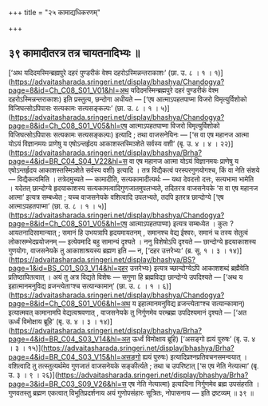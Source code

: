 +++
title = "२५ कामाद्यधिकरणम्"

+++

## ३९ कामादीतरत्र तत्र चायतनादिभ्यः ॥

[‘अथ यदिदमस्मिन्ब्रह्मपुरे दहरं पुण्डरीकं वेश्म दहरोऽस्मिन्नन्तराकाशः’ (छा. उ. ८ । १ । १)](https://advaitasharada.sringeri.net/display/bhashya/Chandogya?page=8&id=Ch_C08_S01_V01&hl=अथ यदिदमस्मिन्ब्रह्मपुरे दहरं पुण्डरीकं वेश्म दहरोऽस्मिन्नन्तराकाशः) इति प्रस्तुत्य, छन्दोगा अधीयते — [‘एष आत्माऽपहतपाप्मा विजरो विमृत्युर्विशोको विजिघत्सोऽपिपासः सत्यकामः सत्यसङ्कल्पः’ (छा. उ. ८ । १ । ५)](https://advaitasharada.sringeri.net/display/bhashya/Chandogya?page=8&id=Ch_C08_S01_V05&hl=एष आत्माऽपहतपाप्मा विजरो विमृत्युर्विशोको विजिघत्सोऽपिपासः सत्यकामः सत्यसङ्कल्पः) इत्यादि ; तथा वाजसनेयिनः — [‘स वा एष महानज आत्मा योऽयं विज्ञानमयः प्राणेषु य एषोऽन्तर्हृदय आकाशस्तस्मिञ्शेते सर्वस्य वशी’ (बृ. उ. ४ । ४ । २२)](https://advaitasharada.sringeri.net/display/bhashya/Brha?page=4&id=BR_C04_S04_V22&hl=स वा एष महानज आत्मा योऽयं विज्ञानमयः प्राणेषु य एषोऽन्तर्हृदय आकाशस्तस्मिञ्शेते सर्वस्य वशी) इत्यादि । तत्र विद्यैकत्वं परस्परगुणयोगश्च, किं वा नेति संशये — विद्यैकत्वमिति । तत्रेदमुच्यते — कामादीति, सत्यकामादीत्यर्थः — यथा देवदत्तो दत्तः, सत्यभामा भामेति । यदेतत् छान्दोग्ये हृदयाकाशस्य सत्यकामत्वादिगुणजातमुपलभ्यते, तदितरत्र वाजसनेयके ‘स वा एष महानज आत्मा’ इत्यत्र सम्बध्येत ; यच्च वाजसनेयके वशित्वादि उपलभ्यते, तदपि इतरत्र छान्दोग्ये [‘एष आत्माऽपहतपाप्मा’ (छा. उ. ८ । १ । ५)](https://advaitasharada.sringeri.net/display/bhashya/Chandogya?page=8&id=Ch_C08_S01_V05&hl=एष आत्माऽपहतपाप्मा) इत्यत्र सम्बध्येत । कुतः ? आयतनादिसामान्यात् ; समानं हि उभयत्रापि हृदयमायतनम् , समानश्च वेद्य ईश्वरः, समानं च तस्य सेतुत्वं लोकासम्भेदप्रयोजनम् — इत्येवमादि बहु सामान्यं दृश्यते । ननु विशेषोऽपि दृश्यते — छान्दोग्ये हृदयाकाशस्य गुणयोगः, वाजसनेयके तु आकाशाश्रयस्य ब्रह्मण इति — न, [‘दहर उत्तरेभ्यः’ (ब्र. सू. १ । ३ । १४)](https://advaitasharada.sringeri.net/display/bhashya/BS?page=1&id=BS_C01_S03_V14&hl=दहर उत्तरेभ्यः) इत्यत्र च्छान्दोग्येऽपि आकाशशब्दं ब्रह्मैवेति प्रतिष्ठापितत्वात् । अयं तु अत्र विद्यते विशेषः — सगुणा हि ब्रह्मविद्या छान्दोग्ये उपदिश्यते — [‘अथ य इहात्मानमनुविद्य व्रजन्त्येताꣳश्च सत्यान्कामान्’ (छा. उ. ८ । १ । ६)](https://advaitasharada.sringeri.net/display/bhashya/Chandogya?page=8&id=Ch_C08_S01_V06&hl=अथ य इहात्मानमनुविद्य व्रजन्त्येताꣳश्च सत्यान्कामान्) इत्यात्मवत् कामानामपि वेद्यत्वश्रवणात् , वाजसनेयके तु निर्गुणमेव परम्ब्रह्म उपदिश्यमानं दृश्यते — [‘अत ऊर्ध्वं विमोक्षाय ब्रूहि’ (बृ. उ. ४ । ३ । १४)](https://advaitasharada.sringeri.net/display/bhashya/Brha?page=4&id=BR_C04_S03_V14&hl=अत ऊर्ध्वं विमोक्षाय ब्रूहि) [‘असङ्गो ह्ययं पुरुषः’ (बृ. उ. ४ । ३ । १५)](https://advaitasharada.sringeri.net/display/bhashya/Brha?page=4&id=BR_C04_S03_V15&hl=असङ्गो ह्ययं पुरुषः) इत्यादिप्रश्नप्रतिवचनसमन्वयात् । वशित्वादि तु तत्स्तुत्यर्थमेव गुणजातं वाजसनेयके सङ्कीर्त्यते ; तथा च उपरिष्टात् [‘स एष नेति नेत्यात्मा’ (बृ. उ. ३ । ९ । २६)](https://advaitasharada.sringeri.net/display/bhashya/Brha?page=3&id=BR_C03_S09_V26&hl=स एष नेति नेत्यात्मा) इत्यादिना निर्गुणमेव ब्रह्म उपसंहरति । गुणवतस्तु ब्रह्मण एकत्वात् विभूतिप्रदर्शनाय अयं गुणोपसंहारः सूत्रितः, नोपासनाय — इति द्रष्टव्यम् ॥ ३९ ॥
